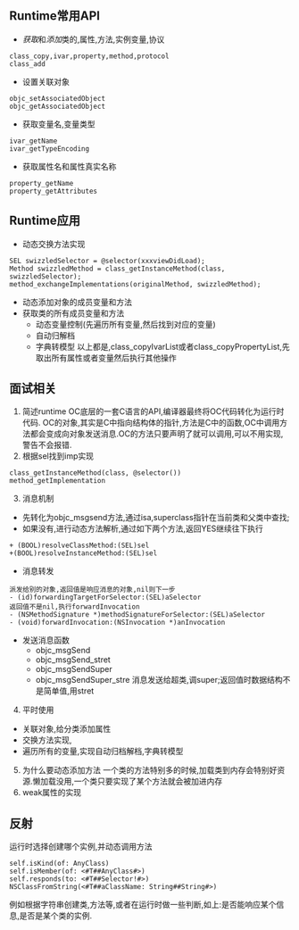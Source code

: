 ## Runtime常用API
* *获取*和*添加*类的,属性,方法,实例变量,协议
```
class_copy,ivar,property,method,protocol
class_add
```
* 设置关联对象
```
objc_setAssociatedObject
objc_getAssociatedObject
```
* 获取变量名,变量类型
```
ivar_getName
ivar_getTypeEncoding
```

* 获取属性名和属性真实名称
```
property_getName
property_getAttributes
```

## Runtime应用
* 动态交换方法实现
```
SEL swizzledSelector = @selector(xxxviewDidLoad);
Method swizzledMethod = class_getInstanceMethod(class, swizzledSelector);
method_exchangeImplementations(originalMethod, swizzledMethod);
```
* 动态添加对象的成员变量和方法
* 获取类的所有成员变量和方法
    - 动态变量控制(先遍历所有变量,然后找到对应的变量)
    - 自动归解档
    - 字典转模型
    以上都是,class_copyIvarList或者class_copyPropertyList,先取出所有属性或者变量然后执行其他操作


## 面试相关
1. 简述runtime
OC底层的一套C语言的API,编译器最终将OC代码转化为运行时代码.
OC的对象,其实是C中指向结构体的指针,方法是C中的函数,OC中调用方法都会变成向对象发送消息.OC的方法只要声明了就可以调用,可以不用实现,警告不会报错.
2. 根据sel找到imp实现
```
class_getInstanceMethod(class, @selector())
method_getImplementation
```
3. 消息机制
* 先转化为objc_msgsend方法,通过isa,superclass指针在当前类和父类中查找;
* 如果没有,进行动态方法解析,通过如下两个方法,返回YES继续往下执行
```
+ (BOOL)resolveClassMethod:(SEL)sel
+(BOOL)resolveInstanceMethod:(SEL)sel
```
* 消息转发
```
派发给别的对象,返回值是响应消息的对象,nil则下一步
- (id)forwardingTargetForSelector:(SEL)aSelector
返回值不是nil,执行forwardInvocation
- (NSMethodSignature *)methodSignatureForSelector:(SEL)aSelector
- (void)forwardInvocation:(NSInvocation *)anInvocation
```
* 发送消息函数
    - objc_msgSend
    - objc_msgSend_stret
    - objc_msgSendSuper
    - objc_msgSendSuper_stre
     消息发送给超类,调super;返回值时数据结构不是简单值,用stret
4. 平时使用
* 关联对象,给分类添加属性
* 交换方法实现,
* 遍历所有的变量,实现自动归档解档,字典转模型
5. 为什么要动态添加方法
一个类的方法特别多的时候,加载类到内存会特别好资源.懒加载没用,一个类只要实现了某个方法就会被加进内存
6. weak属性的实现

## 反射

运行时选择创建哪个实例,并动态调用方法
```
self.isKind(of: AnyClass)
self.isMember(of: <#T##AnyClass#>)
self.responds(to: <#T##Selector!#>)
NSClassFromString(<#T##aClassName: String##String#>)
```
例如根据字符串创建类,方法等,或者在运行时做一些判断,如上:是否能响应某个信息,是否是某个类的实例.

